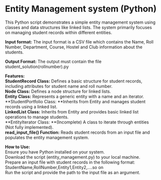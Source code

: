 # Entity Management system (Python)

This Python script demonstrates a simple entity management system using classes and data structures like linked lists. The system primarily focuses on managing student records within different entities.

**Input format:**
The input format is a CSV file which contains the Name, Roll Number, Department, Course, Hostel and Club information about the students.

**Output Format:**
The output must contain the file student_solution(rollnumber).py

**Features:**</br>
**StudentRecord Class:** Defines a basic structure for student records, including attributes for student name and roll number.</br>
**Node Class:** Defines a node structure for linked lists.</br>
**Entity Class:** Represents a generic entity with a name and an iterator.</br>
**StudentPortfolio Class: **Inherits from Entity and manages student records using a linked list.</br>
**LinkedList Class:** Inherits from Entity and provides basic linked list operations to manage students.</br>
**EntityIterator Class: **(Incomplete) A class to iterate through entities (Not fully implemented).</br>
**read_input_file() Function:** Reads student records from an input file and populates the entity management system.</br>

**How to Use:**</br>
Ensure you have Python installed on your system.</br>
Download the script (entity_management.py) to your local machine.</br>
Prepare an input file with student records in the following format: StudentName,RollNumber,Entity1,Entity2,....so on</br>
Run the script and provide the path to the input file as an argument.</br>
